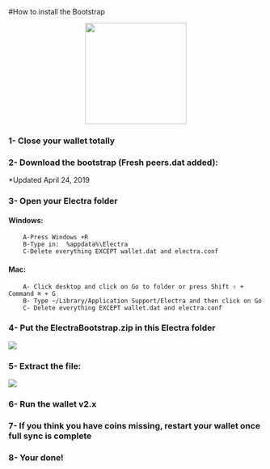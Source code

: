 #How to install the Bootstrap

<p align="center">
    <img src="https://media.discordapp.net/attachments/571355273042722817/571359957568716802/ecabootstrap.jpg"
        height="200">
		
### 1- Close your wallet totally

### 2- Download the bootstrap (Fresh peers.dat added):

*Updated April 24, 2019

### 3- Open your Electra folder 

####   Windows:
        A-Press Windows +R 
        B-Type in:  %appdata%\Electra
        C-Delete everything EXCEPT wallet.dat and electra.conf

####   Mac:
        A- Click desktop and click on Go to folder or press Shift ⇧ + Command ⌘ + G
        B- Type ~/Library/Application Support/Electra and then click on Go
        C- Delete everything EXCEPT wallet.dat and electra.conf
    

### 4- Put the ElectraBootstrap.zip in this Electra folder

<img src="https://media.discordapp.net/attachments/571355273042722817/571355292638642187/unknown.png">


### 5- Extract the file:

<img src="https://media.discordapp.net/attachments/571355273042722817/571356066714091560/unknown.png">

### 6- Run the wallet v2.x

### 7- If you think you have coins missing, restart your wallet once full sync is complete

### 8- Your done! 

